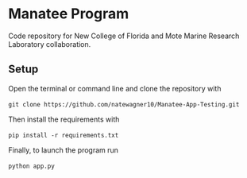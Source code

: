 # Manatee Program

Code repository for New College of Florida and Mote Marine Research Laboratory collaboration.

## Setup

Open the terminal or command line and clone the repository with <br />
<br />
`git clone https://github.com/natewagner10/Manatee-App-Testing.git`

Then install the requirements with <br />
<br />
`pip install -r requirements.txt`

Finally, to launch the program run <br />
<br />
`python app.py`
